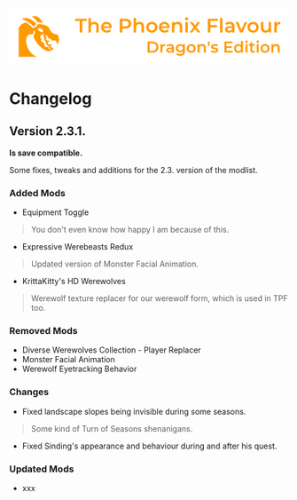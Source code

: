 ![image](images/Banner.webp)

# Changelog

## Version 2.3.1.

**Is save compatible.**

Some fixes, tweaks and additions for the 2.3. version of the modlist.

### Added Mods

* Equipment Toggle
> You don't even know how happy I am because of this.
* Expressive Werebeasts Redux
> Updated version of Monster Facial Animation.
* KrittaKitty's HD Werewolves
> Werewolf texture replacer for our werewolf form, which is used in TPF too.

### Removed Mods

* Diverse Werewolves Collection - Player Replacer
* Monster Facial Animation
* Werewolf Eyetracking Behavior

### Changes

* Fixed landscape slopes being invisible during some seasons.
> Some kind of Turn of Seasons shenanigans.
* Fixed Sinding's appearance and behaviour during and after his quest.

### Updated Mods

* xxx
